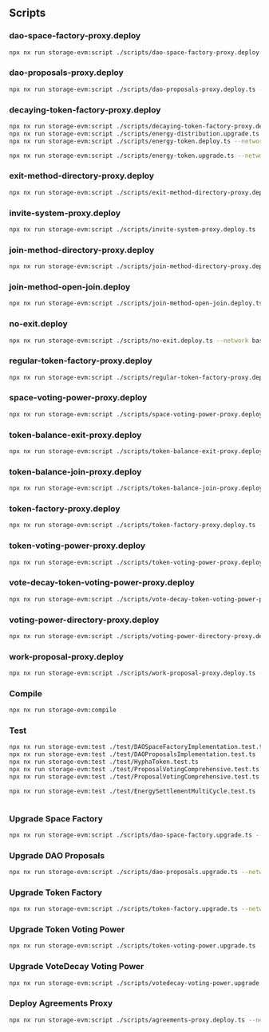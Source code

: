 ## Scripts

### dao-space-factory-proxy.deploy

```bash
npx nx run storage-evm:script ./scripts/dao-space-factory-proxy.deploy.ts --network base-mainnet
```

### dao-proposals-proxy.deploy

```bash
npx nx run storage-evm:script ./scripts/dao-proposals-proxy.deploy.ts --network base-mainnet
```

### decaying-token-factory-proxy.deploy

```bash
npx nx run storage-evm:script ./scripts/decaying-token-factory-proxy.deploy.ts --network base-mainnet
npx nx run storage-evm:script ./scripts/energy-distribution.upgrade.ts --network base-mainnet
npx nx run storage-evm:script ./scripts/energy-token.deploy.ts --network base-mainnet

npx nx run storage-evm:script ./scripts/energy-token.upgrade.ts --network base-mainnet
```

### exit-method-directory-proxy.deploy

```bash
npx nx run storage-evm:script ./scripts/exit-method-directory-proxy.deploy.ts --network base-mainnet
```

### invite-system-proxy.deploy

```bash
npx nx run storage-evm:script ./scripts/invite-system-proxy.deploy.ts --network base-mainnet
```

### join-method-directory-proxy.deploy

```bash
npx nx run storage-evm:script ./scripts/join-method-directory-proxy.deploy.ts --network base-mainnet
```

### join-method-open-join.deploy

```bash
npx nx run storage-evm:script ./scripts/join-method-open-join.deploy.ts --network base-mainnet
```

### no-exit.deploy

```bash
npx nx run storage-evm:script ./scripts/no-exit.deploy.ts --network base-mainnet
```

### regular-token-factory-proxy.deploy

```bash
npx nx run storage-evm:script ./scripts/regular-token-factory-proxy.deploy.ts --network base-mainnet
```

### space-voting-power-proxy.deploy

```bash
npx nx run storage-evm:script ./scripts/space-voting-power-proxy.deploy.ts --network base-mainnet
```

### token-balance-exit-proxy.deploy

```bash
npx nx run storage-evm:script ./scripts/token-balance-exit-proxy.deploy.ts --network base-mainnet
```

### token-balance-join-proxy.deploy

```bash
npx nx run storage-evm:script ./scripts/token-balance-join-proxy.deploy.ts --network base-mainnet
```

### token-factory-proxy.deploy

```bash
npx nx run storage-evm:script ./scripts/token-factory-proxy.deploy.ts --network base-mainnet
```

### token-voting-power-proxy.deploy

```bash
npx nx run storage-evm:script ./scripts/token-voting-power-proxy.deploy.ts --network base-mainnet
```

### vote-decay-token-voting-power-proxy.deploy

```bash
npx nx run storage-evm:script ./scripts/vote-decay-token-voting-power-proxy.deploy.ts --network base-mainnet
```

### voting-power-directory-proxy.deploy

```bash
npx nx run storage-evm:script ./scripts/voting-power-directory-proxy.deploy.ts --network base-mainnet
```

### work-proposal-proxy.deploy

```bash
npx nx run storage-evm:script ./scripts/work-proposal-proxy.deploy.ts --network base-mainnet
```

### Compile

```bash
npx nx run storage-evm:compile
```

### Test

```bash
npx nx run storage-evm:test ./test/DAOSpaceFactoryImplementation.test.ts
npx nx run storage-evm:test ./test/DAOProposalsImplementation.test.ts
npx nx run storage-evm:test ./test/HyphaToken.test.ts
npx nx run storage-evm:test ./test/ProposalVotingComprehensive.test.ts
npx nx run storage-evm:test ./test/ProposalVotingComprehensive.test.ts

npx nx run storage-evm:test ./test/EnergySettlementMultiCycle.test.ts



```

### Upgrade Space Factory

```bash
npx nx run storage-evm:script ./scripts/dao-space-factory.upgrade.ts --network base-mainnet
```

### Upgrade DAO Proposals

```bash
npx nx run storage-evm:script ./scripts/dao-proposals.upgrade.ts --network base-mainnet
```

### Upgrade Token Factory

```bash
npx nx run storage-evm:script ./scripts/token-factory.upgrade.ts --network base-mainnet
```

### Upgrade Token Voting Power

```bash
npx nx run storage-evm:script ./scripts/token-voting-power.upgrade.ts --network base-mainnet
```

### Upgrade VoteDecay Voting Power

```bash
npx nx run storage-evm:script ./scripts/votedecay-voting-power.upgrade.ts --network base-mainnet
```

### Deploy Agreements Proxy

```bash
npx nx run storage-evm:script ./scripts/agreements-proxy.deploy.ts --network base-mainnet
```

